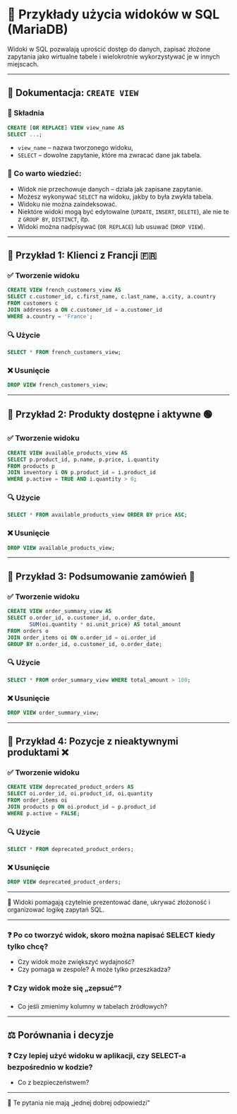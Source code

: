 # 📘 Przykłady użycia widoków w SQL (MariaDB)

Widoki w SQL pozwalają uprościć dostęp do danych, zapisać złożone zapytania jako wirtualne tabele i wielokrotnie wykorzystywać je w innych miejscach.

---

## 🔧 Dokumentacja: `CREATE VIEW`

### 🧱 Składnia
```sql
CREATE [OR REPLACE] VIEW view_name AS
SELECT ...;
```

- `view_name` – nazwa tworzonego widoku,
- `SELECT` – dowolne zapytanie, które ma zwracać dane jak tabela.

### 🧠 Co warto wiedzieć:
- Widok nie przechowuje danych – działa jak zapisane zapytanie.
- Możesz wykonywać `SELECT` na widoku, jakby to była zwykła tabela.
- Widoku nie można zaindeksować.
- Niektóre widoki mogą być edytowalne (`UPDATE`, `INSERT`, `DELETE`), ale nie te z `GROUP BY`, `DISTINCT`, itp.
- Widoki można nadpisywać (`OR REPLACE`) lub usuwać (`DROP VIEW`).

---

## 📌 Przykład 1: Klienci z Francji 🇫🇷

### ✅ Tworzenie widoku
```sql
CREATE VIEW french_customers_view AS
SELECT c.customer_id, c.first_name, c.last_name, a.city, a.country
FROM customers c
JOIN addresses a ON c.customer_id = a.customer_id
WHERE a.country = 'France';
```

### 🔍 Użycie
```sql
SELECT * FROM french_customers_view;
```

### ❌ Usunięcie
```sql
DROP VIEW french_customers_view;
```

---

## 📌 Przykład 2: Produkty dostępne i aktywne 🟢

### ✅ Tworzenie widoku
```sql
CREATE VIEW available_products_view AS
SELECT p.product_id, p.name, p.price, i.quantity
FROM products p
JOIN inventory i ON p.product_id = i.product_id
WHERE p.active = TRUE AND i.quantity > 0;
```

### 🔍 Użycie
```sql
SELECT * FROM available_products_view ORDER BY price ASC;
```

### ❌ Usunięcie
```sql
DROP VIEW available_products_view;
```

---

## 📌 Przykład 3: Podsumowanie zamówień 🧾

### ✅ Tworzenie widoku
```sql
CREATE VIEW order_summary_view AS
SELECT o.order_id, o.customer_id, o.order_date,
       SUM(oi.quantity * oi.unit_price) AS total_amount
FROM orders o
JOIN order_items oi ON o.order_id = oi.order_id
GROUP BY o.order_id, o.customer_id, o.order_date;
```

### 🔍 Użycie
```sql
SELECT * FROM order_summary_view WHERE total_amount > 100;
```

### ❌ Usunięcie
```sql
DROP VIEW order_summary_view;
```

---

## 📌 Przykład 4: Pozycje z nieaktywnymi produktami ❌

### ✅ Tworzenie widoku
```sql
CREATE VIEW deprecated_product_orders AS
SELECT oi.order_id, oi.product_id, oi.quantity
FROM order_items oi
JOIN products p ON oi.product_id = p.product_id
WHERE p.active = FALSE;
```

### 🔍 Użycie
```sql
SELECT * FROM deprecated_product_orders;
```

### ❌ Usunięcie
```sql
DROP VIEW deprecated_product_orders;
```

---

📌 Widoki pomagają czytelnie prezentować dane, ukrywać złożoność i organizować logikę zapytań SQL.


---


### ❓ Po co tworzyć widok, skoro można napisać SELECT kiedy tylko chcę?
- Czy widok może zwiększyć wydajność?
- Czy pomaga w zespole? A może tylko przeszkadza?

### ❓ Czy widok może się „zepsuć”?
- Co jeśli zmienimy kolumny w tabelach źródłowych?

---

## ⚖️ Porównania i decyzje

### ❓ Czy lepiej użyć widoku w aplikacji, czy SELECT-a bezpośrednio w kodzie?
- Co z bezpieczeństwem?

---

📌 Te pytania nie mają „jednej dobrej odpowiedzi”


